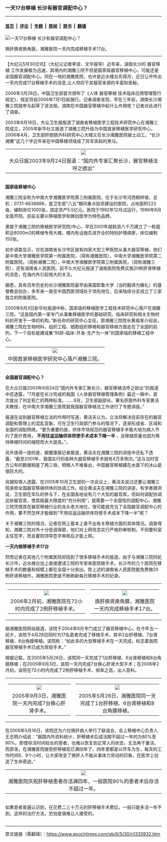 ### 一天17台移植 长沙有器官调配中心？

---

#### [首页](../../../..?n1333932) &nbsp;|&nbsp; [评论](../../../../../epoch-comment?n1333932) &nbsp;|&nbsp; [专题](../../../../../epoch-special?n1333932) &nbsp;|&nbsp; [禁闻](../../../../../epoch-news?n1333932) &nbsp;|&nbsp; [禁书](../../../../../books?n1333932) &nbsp;|&nbsp; [翻墙](https://github.com/gfw-breaker/nogfw/blob/master/README.md?n1333932)


<div><img alt="一天17台移植 长沙有器官调配中心？" class="attachment-djy_600_400 size-djy_600_400 wp-post-image" src="https://i.epochtimes.com/assets/uploads/2006/05/605291518411667-600x400.jpg"/>
<div class="caption">
 <p>
  换肝换肾换角膜，湘雅医院一天内完成移植手术17台。
 </p>
</div></div><hr/><div class="post_content" id="artbody" itemprop="articleBody">
 <!-- article content begin -->
 <p>
  【大纪元5月30日讯】（大纪元记者李波、文华报导）近年来，湖南长沙的
  <ok href="https://www.epochtimes.com/gb/tag/%E5%99%A8%E5%AE%98%E7%A7%BB%E6%A4%8D.html">
   器官移植
  </ok>
  工作发展极为迅速，其境内的湘雅三院不但是国家级器官移植中心，可能还是全国器官调配中心。同在一地的湘雅医院，也许是近水楼台先得月，近日公开传出一天内完成17台移植手术的消息,让人惊叹于其器官来源的丰富和诡秘。
 </p>
 <p>
  2006年3月28日，中国卫生部首次颁布了《人体
  <ok href="https://www.epochtimes.com/gb/tag/%E5%99%A8%E5%AE%98%E7%A7%BB%E6%A4%8D.html">
   器官移植
  </ok>
  技术临床应用管理暂行规定》，规定将自2006年7月1日起施行。记者调查发现，早在三年前，湖南长沙湘雅三院就参与起草了该法规。湖南在中国器官移植中起什么作用呢？记者对此进行了调查。
 </p>
 <p>
  2003年9月18日，大众卫生报报道了湖南省移植医学工程技术研究中心在湘雅三院成立，2005年新华社又报道了湘雅三院升级为中国首家移植医学研究中心，2006年4月，卫生部肝胆肠外科研究中心大楼又在长沙湘雅医院破土动工。“长沙湘雅”这几个字近年来在中国移植领域成了异军突起的黑马。
  <br/>
  <center>
  </center>
 </p>
 <table border="0" cellpadding="3" cellspacing="3">
  <tr>
   <td align="center">
    <ok href="/i6/605291519441667.jpg">
     <img src="/i6/605291519441667--ss.jpg"/>
    </ok>
   </td>
  </tr>
  <tr>
   <td align="center">
    <span class="bn12">
     大众日报2003年9月24日报道：“国内外专家汇聚长沙，器官移植法呼之欲出”
    </span>
   </td>
  </tr>
 </table>
 <p>
  <br/>
  <b>
   国家级移植中心
  </b>
 </p>
 <p>
  湘雅三院全称为中南大学湘雅医学院第三附属医院，位于长沙市河西桐梓坡，总机：0731-8638888，是卫生部“八五”期间重点投资建设的医院，占地面积223亩，编制床位1000张，固定资产5.5亿元。医院于1992年12月试运行，1996年8月全面开院。目前主要以移植医学和微创医学为特色品牌。
 </p>
 <p>
  隶属于湘雅三院的移植医学研究院/中心，早在2001年就耗资八千万建立了一栋面积近8000m2的移植专用大楼，楼内有设施先进齐全的特别护理病房，床位编制150张。
 </p>
 <p>
  初步调查显示，仅在湖南省长沙市区就有四家大型三甲医院从事大器官移植，他们是中南大学湘雅医学院第一附属医院，（简称湘雅医院），中南大学湘雅医学院第二附属医院，（简称湘雅二院），中南大学湘雅医学院第三附属医院，（简称湘雅三院），还有湖南省人民医院。前不久大纪元报道了湖南医院免费实施20例肝肾移植的消息，在海内外引起很大的关注。
 </p>
 <p>
  据悉，具有百年历史的长沙湘雅医院最早由美国耶鲁大学（当时翻译为雅礼）的基督教会创办，多年来一直在中国西医领域处于领先地位，后来陆续分支成立了三家独立的附属医院。
 </p>
 <p>
  2005年6月3日新华社报道中称，国家级的移植医学工程技术研究中心落户在湘雅三院，“这是国内第一家专门从事集移植医学的基础研究、临床研究和相关生物材料的开发于一体的机构。”新任命的研究中心主任，原湘雅三院院长黄祖发介绍说，湘雅三院在生物材料、组织工程、细胞组织移植和器官移植方面走在了全国的前列，下一个目标是建成集“科研-临床-开发-生产为一体”的国家级的移植工程中心。
  <br/>
  <center>
  </center>
 </p>
 <table border="0" cellpadding="3" cellspacing="3">
  <tr>
   <td align="center">
    <ok href="/i6/605291520451667.jpg">
     <img src="/i6/605291520451667--ss.jpg"/>
    </ok>
   </td>
  </tr>
  <tr>
   <td align="center">
    <span class="bn12">
     中国首家移植医学研究中心落户湘雅三院。
    </span>
   </td>
  </tr>
 </table>
 <p>
  <br/>
  <b>
   全国器官调配中心？
  </b>
 </p>
 <p>
  在大众日报2003年9月24日“国内外专家汇聚长沙，器官移植法呼之欲出”的报道中还透露，“7月底在长沙完成的我国《人体器官移植管理条例》最近一稿中，首次提出了判定死亡的两种标准。……9月，卫生部副部长、著名肝胆外科专家黄洁夫教授，在中南大学湘雅三医院就我国器官移植法工作进行了专题讲座。”
 </p>
 <p>
  报道在谈到器官移植立法的作用时写道，黄洁夫认为，立法将解决目前存在的器官调配和管理上的混乱现象，可在卫生行政部门参与的情况下，逐渐形成省、区域和全国的调配网络。“更为重要的是，供体市场规范的器官移植手术极大地为病人节约了医疗费用，
  <b>
   不用往返运输供体将使手术成本下降一半
  </b>
  ，且移植质量也因为等待移植时间的缩短而大大提高。”。
 </p>
 <p>
  另外值得一提的是，据健康报记者报道，黄洁夫在湘雅三院的讲座中还私下透露，“截至2001年，我国实行的各种大器官移植手术就有4万多例次。”这与当时官方公布的数据相差了两三倍，明眼人不难看出，中国器官移植藏在水面下的冰山是很巨大的。
 </p>
 <p>
  另据知情人透露，在2005年10月卫生部的一次会议上，黄洁夫说过还要让湘雅三院承担全国器官移植供体的协调工作。结合黄洁夫在湘雅三院的讲座，有学者猜测说，卫生部在军队的参与下，在全国各地设有几个大型的器官库，但如何调配协调这些器官库，使其能最大限度的“充分利用”，就需要一个全国性的调配中心，湘雅三院凭借其在器官移植行业的龙头老大地位，很可能就充当了全国器官调配中心的作用，要不然怎样才能做到“不用往返运输供体将使手术成本下降一半”呢？
 </p>
 <p>
  关于湘雅三院的情况，记者在网上基本上查不出有关移植方面的具体情况。调查得知，湘雅三院对外十分低调保密，他们对上网信息实行严格的审核制，不但要科室主任签字，而且要院领导签字审核后才能上网。
 </p>
 <p>
  <b>
   一天内做移植手术17台
  </b>
 </p>
 <p>
  然而记者在其他几个附属医院却找到了很多移植手术的报道。由于与湘雅三院同処长沙市，近水楼台加上直接邀请三院的专家来医院做手术，长沙市的几个医院在移植手术的数量和规模上都在全国十分突出。除上述的湖南省人民医院能免费做20例肝肾移植外，湘雅医院更是不断刷新每日移植手术的纪录。
 </p>
 <table align="center" border="0">
  <tr>
   <td>
    <center>
     <table border="0" cellpadding="3" cellspacing="3">
      <tr>
       <td align="center">
        <ok href="/i6/605291521101667.jpg">
         <img src="/i6/605291521101667--ss.jpg"/>
        </ok>
       </td>
      </tr>
      <tr>
       <td align="center">
        <span class="bn12">
         2006年2月初，湘雅医院在72小时内完成了2例肝移植手术。
        </span>
       </td>
      </tr>
     </table>
     <p>
     </p>
    </center>
   </td>
   <td>
    <center>
     <table border="0" cellpadding="3" cellspacing="3">
      <tr>
       <td align="center">
        <ok href="/i6/605291518411667.jpg">
         <img src="/i6/605291518411667--ss.jpg"/>
        </ok>
       </td>
      </tr>
      <tr>
       <td align="center">
        <span class="bn12">
         换肝换肾换角膜，湘雅医院一天内完成移植手术17台。
        </span>
       </td>
      </tr>
     </table>
     <p>
     </p>
    </center>
   </td>
  </tr>
 </table>
 <p>
  据湘雅医院网站报道，该院于2004年9月专门成立了器官移植中心，在今年五一前夕，该院于4月28日同时为17名患者完成了移植手术，其中2台肝移植、7台肾移植、8台角膜移植。该院称：“如此多的大型移植手术在一天完成，标志着我院器官移植手术已成为常规手术。”
 </p>
 <p>
  根据记载，在2005年5月26日，该院同一天完成了1台肝移植、6台肾移植和8台角膜移植；在2005年9月3日，该院一天内完成7台换心肝肾大型手术；在2006年2月初，该院在72小时内完成了2例肝移植手术，频率之高，出人意料。
 </p>
 <table align="center" border="0">
  <tr>
   <td>
    <center>
     <table border="0" cellpadding="3" cellspacing="3">
      <tr>
       <td align="center">
        <ok href="/i6/605291520301667.jpg">
         <img src="/i6/605291520301667--ss.jpg"/>
        </ok>
       </td>
      </tr>
      <tr>
       <td align="center">
        <span class="bn12">
         2005年9月3日，湘雅医院一天内完成7台换心肝肾手术。
        </span>
       </td>
      </tr>
     </table>
     <p>
     </p>
    </center>
   </td>
   <td>
    <center>
     <table border="0" cellpadding="3" cellspacing="3">
      <tr>
       <td align="center">
        <ok href="/i6/605291520391667.jpg">
         <img src="/i6/605291520391667--ss.jpg"/>
        </ok>
       </td>
      </tr>
      <tr>
       <td align="center">
        <span class="bn12">
         2005年5月26日，湘雅医院同一天完成了1台肝移植、6台肾移植和8台角膜移植。
        </span>
       </td>
      </tr>
     </table>
     <p>
     </p>
    </center>
   </td>
  </tr>
 </table>
 <p>
  在2006年5月16日，该院还为六位换肝病人举行了联谊会，会上移植中心负责人王志明介绍说：“据国内外资料统计，肝移植术后成活期不超过一年的为80%至90%。即使存活时间较长的患者，也难以恢复到正常人的状态，无法再干重活。而邵浩，在湘雅医院接受肝移植现已满四年了，四年里都是以开车为生，每天的工作时间8、9个小时，让大家改变了换肝人不能从事体力劳动的印象，在医学上创造了生命奇迹。”
  <br/>
  <center>
  </center>
 </p>
 <table border="0" cellpadding="3" cellspacing="3">
  <tr>
   <td align="center">
    <ok href="/i6/605291519351667.jpg">
     <img src="/i6/605291519351667--ss.jpg"/>
    </ok>
   </td>
  </tr>
  <tr>
   <td align="center">
    <span class="bn12">
     湘雅医院庆祝肝移植患者存活满四年，一般医院90%的患者术后存活不超过一年。
    </span>
   </td>
  </tr>
 </table>
 <p>
  <br/>
  如果患者普遍认识到，在花费二三十万元的肝移植手术费后，一般只能多活一年不到，这样的治疗方法，恐怕是很难让人接受的。
  <br/>
  <font color="#ffffff">
   (http://www.dajiyuan.com)
  </font>
 </p>
 <!-- article content end -->
 <div id="below_article_ad">
 </div>
</div>


---

原文链接（需翻墙）：https://www.epochtimes.com/gb/6/5/30/n1333932.htm